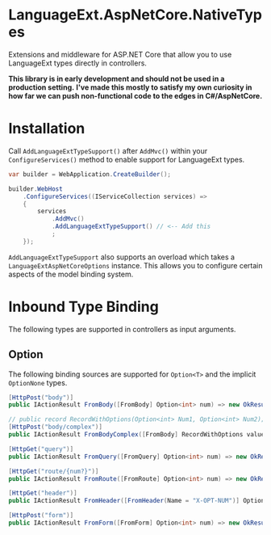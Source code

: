 # LanguageExt.AspNetCore.NativeTypes
Extensions and middleware for ASP.NET Core that allow you to use LanguageExt types directly in controllers.

**This library is in early development and should not be used in a production setting.**
**I've made this mostly to satisfy my own curiosity in how far we can push non-functional code to the edges in C#/AspNetCore.**

# Installation
Call `AddLanguageExtTypeSupport()` after `AddMvc()` within your `ConfigureServices()` method to enable support for LanguageExt types.

```csharp
var builder = WebApplication.CreateBuilder();

builder.WebHost
	.ConfigureServices((IServiceCollection services) =>
	{
		services
			.AddMvc()
			.AddLanguageExtTypeSupport() // <-- Add this
			;
	});
```

`AddLanguageExtTypeSupport` also supports an overload which takes a `LanguageExtAspNetCoreOptions` instance. This allows you to configure certain aspects of the model binding system.

# Inbound Type Binding
The following types are supported in controllers as input arguments.

## Option<T>
The following binding sources are supported for `Option<T>` and the implicit `OptionNone` types.

```csharp
[HttpPost("body")]
public IActionResult FromBody([FromBody] Option<int> num) => new OkResult();

// public record RecordWithOptions(Option<int> Num1, Option<int> Num2);
[HttpPost("body/complex")]
public IActionResult FromBodyComplex([FromBody] RecordWithOptions value) => new OkResult();

[HttpGet("query")]
public IActionResult FromQuery([FromQuery] Option<int> num) => new OkResult();

[HttpGet("route/{num?}")]
public IActionResult FromRoute([FromRoute] Option<int> num) => new OkResult();

[HttpGet("header")]
public IActionResult FromHeader([FromHeader(Name = "X-OPT-NUM")] Option<int> num) => new OkResult();

[HttpPost("form")]
public IActionResult FromForm([FromForm] Option<int> num) => new OkResult();
```

